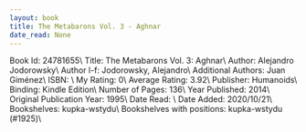 ```yaml
---
layout: book
title: The Metabarons Vol. 3 - Aghnar
date_read: None
---
```


Book Id: 24781655\ 
Title: The Metabarons Vol. 3: Aghnar\ 
Author: Alejandro Jodorowsky\ 
Author l-f: Jodorowsky, Alejandro\ 
Additional Authors: Juan Giménez\ 
ISBN: \ 
My Rating: 0\ 
Average Rating: 3.92\ 
Publisher: Humanoids\ 
Binding: Kindle Edition\ 
Number of Pages: 136\ 
Year Published: 2014\ 
Original Publication Year: 1995\ 
Date Read: \ 
Date Added: 2020/10/21\ 
Bookshelves: kupka-wstydu\ 
Bookshelves with positions: kupka-wstydu (#1925)\ 


